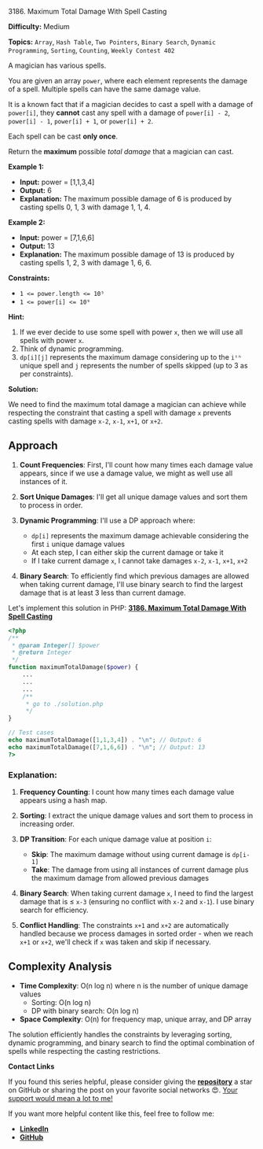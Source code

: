 3186\. Maximum Total Damage With Spell Casting

**Difficulty:** Medium

**Topics:** `Array`, `Hash Table`, `Two Pointers`, `Binary Search`, `Dynamic Programming`, `Sorting`, `Counting`, `Weekly Contest 402`

A magician has various spells.

You are given an array `power`, where each element represents the damage of a spell. Multiple spells can have the same damage value.

It is a known fact that if a magician decides to cast a spell with a damage of `power[i]`, they **cannot** cast any spell with a damage of `power[i] - 2`, `power[i] - 1`, `power[i] + 1`, or `power[i] + 2`.

Each spell can be cast **only once**.

Return the **maximum** possible _total damage_ that a magician can cast.

**Example 1:**

- **Input:** power = [1,1,3,4]
- **Output:** 6
- **Explanation:** The maximum possible damage of 6 is produced by casting spells 0, 1, 3 with damage 1, 1, 4.

**Example 2:**

- **Input:** power = [7,1,6,6]
- **Output:** 13
- **Explanation:** The maximum possible damage of 13 is produced by casting spells 1, 2, 3 with damage 1, 6, 6.

**Constraints:**

- `1 <= power.length <= 10⁵`
- `1 <= power[i] <= 10⁹`



**Hint:**
1. If we ever decide to use some spell with power `x`, then we will use all spells with power `x`.
2. Think of dynamic programming.
3. `dp[i][j]` represents the maximum damage considering up to the `iᵗʰ` unique spell and `j` represents the number of spells skipped (up to 3 as per constraints).






**Solution:**

We need to find the maximum total damage a magician can achieve while respecting the constraint that casting a spell with damage `x` prevents casting spells with damage `x-2`, `x-1`, `x+1`, or `x+2`.

## Approach

1. **Count Frequencies**: First, I'll count how many times each damage value appears, since if we use a damage value, we might as well use all instances of it.

2. **Sort Unique Damages**: I'll get all unique damage values and sort them to process in order.

3. **Dynamic Programming**: I'll use a DP approach where:
   - `dp[i]` represents the maximum damage achievable considering the first `i` unique damage values
   - At each step, I can either skip the current damage or take it
   - If I take current damage `x`, I cannot take damages `x-2`, `x-1`, `x+1`, `x+2`

4. **Binary Search**: To efficiently find which previous damages are allowed when taking current damage, I'll use binary search to find the largest damage that is at least 3 less than current damage.

Let's implement this solution in PHP: **[3186. Maximum Total Damage With Spell Casting](https://github.com/mah-shamim/leet-code-in-php/tree/main/algorithms/003186-maximum-total-damage-with-spell-casting/solution.php)**

```php
<?php
/**
 * @param Integer[] $power
 * @return Integer
 */
function maximumTotalDamage($power) {
    ...
    ...
    ...
    /**
     * go to ./solution.php
     */
}

// Test cases
echo maximumTotalDamage([1,1,3,4]) . "\n"; // Output: 6
echo maximumTotalDamage([7,1,6,6]) . "\n"; // Output: 13
?>
```

### Explanation:

1. **Frequency Counting**: I count how many times each damage value appears using a hash map.

2. **Sorting**: I extract the unique damage values and sort them to process in increasing order.

3. **DP Transition**: For each unique damage value at position `i`:
   - **Skip**: The maximum damage without using current damage is `dp[i-1]`
   - **Take**: The damage from using all instances of current damage plus the maximum damage from allowed previous damages

4. **Binary Search**: When taking current damage `x`, I need to find the largest damage that is ≤ `x-3` (ensuring no conflict with `x-2` and `x-1`). I use binary search for efficiency.

5. **Conflict Handling**: The constraints `x+1` and `x+2` are automatically handled because we process damages in sorted order - when we reach `x+1` or `x+2`, we'll check if `x` was taken and skip if necessary.

## Complexity Analysis
- **Time Complexity**: O(n log n) where n is the number of unique damage values
   - Sorting: O(n log n)
   - DP with binary search: O(n log n)
- **Space Complexity**: O(n) for frequency map, unique array, and DP array

The solution efficiently handles the constraints by leveraging sorting, dynamic programming, and binary search to find the optimal combination of spells while respecting the casting restrictions.

**Contact Links**

If you found this series helpful, please consider giving the **[repository](https://github.com/mah-shamim/leet-code-in-php)** a star on GitHub or sharing the post on your favorite social networks 😍. [Your support would mean a lot to me!](https://jackaltimer.com/hzk8jsphf8?key=5ba736283dafd7f94a84865e3cc3d775)

If you want more helpful content like this, feel free to follow me:

- **[LinkedIn](https://www.linkedin.com/in/arifulhaque/)**
- **[GitHub](https://github.com/mah-shamim)**